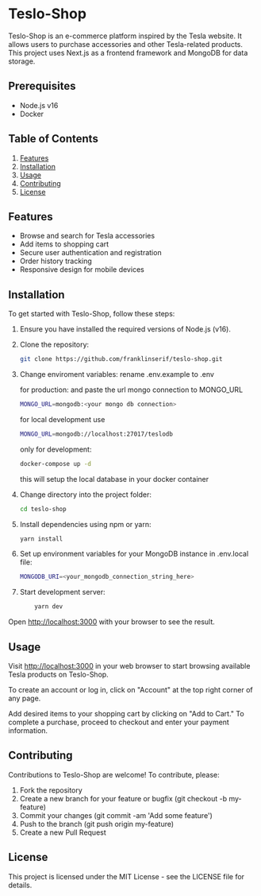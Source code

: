 # Teslo-Shop

Teslo-Shop is an e-commerce platform inspired by the Tesla website. It allows users to purchase accessories and other Tesla-related products. This project uses Next.js as a frontend framework and MongoDB for data storage.

## Prerequisites

- Node.js v16
- Docker

## Table of Contents

1. [Features](#features)
2. [Installation](#installation)
3. [Usage](#usage)
4. [Contributing](#contributing)
5. [License](#license)

## Features

- Browse and search for Tesla accessories
- Add items to shopping cart
- Secure user authentication and registration
- Order history tracking
- Responsive design for mobile devices

## Installation

To get started with Teslo-Shop, follow these steps:

1. Ensure you have installed the required versions of Node.js (v16).

2. Clone the repository:

   ```bash
   git clone https://github.com/franklinserif/teslo-shop.git
   ```

3. Change enviroment variables:
   rename .env.example to .env

   for production:
   and paste the url mongo connection to MONGO_URL

   ```bash
   MONGO_URL=mongodb:<your mongo db connection>
   ```

   for local development use

   ```bash
   MONGO_URL=mongodb://localhost:27017/teslodb
   ```

   only for development:

   ```bash
   docker-compose up -d
   ```

   this will setup the local database in your docker container

4. Change directory into the project folder:

   ```bash
   cd teslo-shop
   ```

5. Install dependencies using npm or yarn:

   ```bash
   yarn install
   ```

6. Set up environment variables for your MongoDB instance in .env.local file:

   ```bash
   MONGODB_URI=<your_mongodb_connection_string_here>
   ```

7. Start development server:

   ```bash
       yarn dev
   ```

Open <http://localhost:3000> with your browser to see the result.

## Usage

Visit <http://localhost:3000> in your web browser to start browsing available Tesla products on Teslo-Shop.

To create an account or log in, click on "Account" at the top right corner of any page.

Add desired items to your shopping cart by clicking on "Add to Cart." To complete a purchase, proceed to checkout and enter your payment information.

## Contributing

Contributions to Teslo-Shop are welcome! To contribute, please:

1. Fork the repository
2. Create a new branch for your feature or bugfix (git checkout -b my-feature)
3. Commit your changes (git commit -am 'Add some feature')
4. Push to the branch (git push origin my-feature)
5. Create a new Pull Request

## License

This project is licensed under the MIT License - see the LICENSE file for details.
